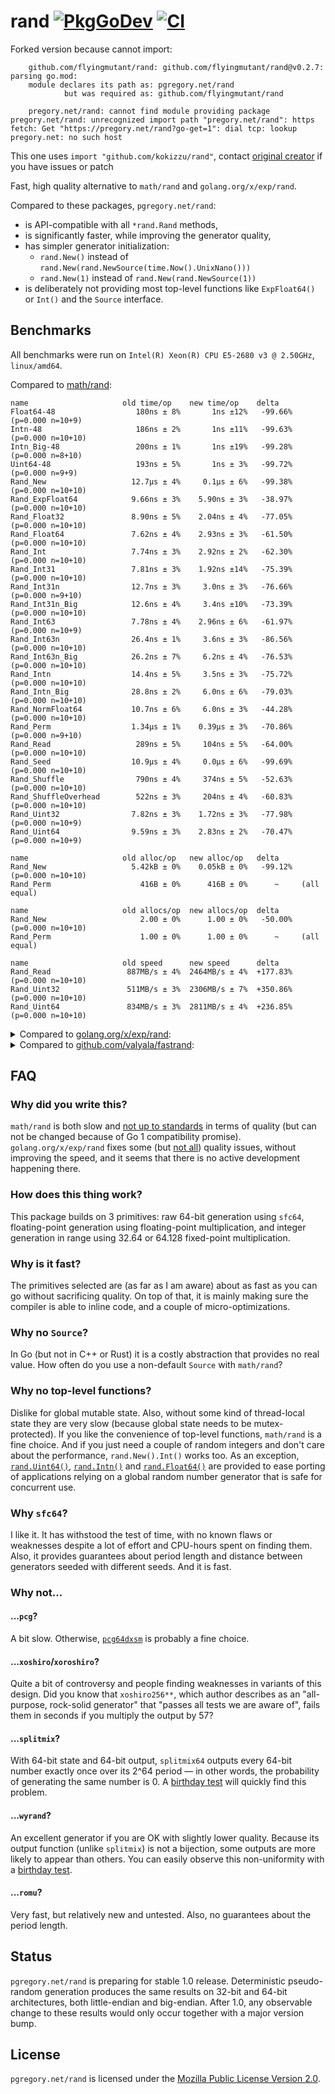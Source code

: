 # rand [![PkgGoDev][godev-img]][godev] [![CI][ci-img]][ci]

Forked version because cannot import:
```
	github.com/flyingmutant/rand: github.com/flyingmutant/rand@v0.2.7: parsing go.mod:
	module declares its path as: pgregory.net/rand
	        but was required as: github.com/flyingmutant/rand

	pregory.net/rand: cannot find module providing package pregory.net/rand: unrecognized import path "pregory.net/rand": https fetch: Get "https://pregory.net/rand?go-get=1": dial tcp: lookup pregory.net: no such host
```

This one uses `import "github.com/kokizzu/rand"`, contact [original creator](//github.com/flyingmutant/rand) if you have issues or patch

Fast, high quality alternative to `math/rand` and `golang.org/x/exp/rand`.

Compared to these packages, `pgregory.net/rand`:

- is API-compatible with all `*rand.Rand` methods,
- is significantly faster, while improving the generator quality,
- has simpler generator initialization:
  - `rand.New()` instead of `rand.New(rand.NewSource(time.Now().UnixNano()))`
  - `rand.New(1)` instead of `rand.New(rand.NewSource(1))`
- is deliberately not providing most top-level functions like `ExpFloat64()` or `Int()`
  and the `Source` interface.

## Benchmarks

All benchmarks were run on `Intel(R) Xeon(R) CPU E5-2680 v3 @ 2.50GHz`,
`linux/amd64`.

Compared to [math/rand](https://pkg.go.dev/math/rand):

```
name                     old time/op    new time/op    delta
Float64-48                  180ns ± 8%       1ns ±12%   -99.66%  (p=0.000 n=10+9)
Intn-48                     186ns ± 2%       1ns ±11%   -99.63%  (p=0.000 n=10+10)
Intn_Big-48                 200ns ± 1%       1ns ±19%   -99.28%  (p=0.000 n=8+10)
Uint64-48                   193ns ± 5%       1ns ± 3%   -99.72%  (p=0.000 n=9+9)
Rand_New                   12.7µs ± 4%     0.1µs ± 6%   -99.38%  (p=0.000 n=10+10)
Rand_ExpFloat64            9.66ns ± 3%    5.90ns ± 3%   -38.97%  (p=0.000 n=10+10)
Rand_Float32               8.90ns ± 5%    2.04ns ± 4%   -77.05%  (p=0.000 n=10+10)
Rand_Float64               7.62ns ± 4%    2.93ns ± 3%   -61.50%  (p=0.000 n=10+10)
Rand_Int                   7.74ns ± 3%    2.92ns ± 2%   -62.30%  (p=0.000 n=10+10)
Rand_Int31                 7.81ns ± 3%    1.92ns ±14%   -75.39%  (p=0.000 n=10+10)
Rand_Int31n                12.7ns ± 3%     3.0ns ± 3%   -76.66%  (p=0.000 n=9+10)
Rand_Int31n_Big            12.6ns ± 4%     3.4ns ±10%   -73.39%  (p=0.000 n=10+10)
Rand_Int63                 7.78ns ± 4%    2.96ns ± 6%   -61.97%  (p=0.000 n=10+9)
Rand_Int63n                26.4ns ± 1%     3.6ns ± 3%   -86.56%  (p=0.000 n=10+10)
Rand_Int63n_Big            26.2ns ± 7%     6.2ns ± 4%   -76.53%  (p=0.000 n=10+10)
Rand_Intn                  14.4ns ± 5%     3.5ns ± 3%   -75.72%  (p=0.000 n=10+10)
Rand_Intn_Big              28.8ns ± 2%     6.0ns ± 6%   -79.03%  (p=0.000 n=10+10)
Rand_NormFloat64           10.7ns ± 6%     6.0ns ± 3%   -44.28%  (p=0.000 n=10+10)
Rand_Perm                  1.34µs ± 1%    0.39µs ± 3%   -70.86%  (p=0.000 n=9+10)
Rand_Read                   289ns ± 5%     104ns ± 5%   -64.00%  (p=0.000 n=10+10)
Rand_Seed                  10.9µs ± 4%     0.0µs ± 6%   -99.69%  (p=0.000 n=10+10)
Rand_Shuffle                790ns ± 4%     374ns ± 5%   -52.63%  (p=0.000 n=10+10)
Rand_ShuffleOverhead        522ns ± 3%     204ns ± 4%   -60.83%  (p=0.000 n=10+10)
Rand_Uint32                7.82ns ± 3%    1.72ns ± 3%   -77.98%  (p=0.000 n=10+9)
Rand_Uint64                9.59ns ± 3%    2.83ns ± 2%   -70.47%  (p=0.000 n=10+9)

name                     old alloc/op   new alloc/op   delta
Rand_New                   5.42kB ± 0%    0.05kB ± 0%   -99.12%  (p=0.000 n=10+10)
Rand_Perm                    416B ± 0%      416B ± 0%      ~     (all equal)

name                     old allocs/op  new allocs/op  delta
Rand_New                     2.00 ± 0%      1.00 ± 0%   -50.00%  (p=0.000 n=10+10)
Rand_Perm                    1.00 ± 0%      1.00 ± 0%      ~     (all equal)

name                     old speed      new speed      delta
Rand_Read                 887MB/s ± 4%  2464MB/s ± 4%  +177.83%  (p=0.000 n=10+10)
Rand_Uint32               511MB/s ± 3%  2306MB/s ± 7%  +350.86%  (p=0.000 n=10+10)
Rand_Uint64               834MB/s ± 3%  2811MB/s ± 4%  +236.85%  (p=0.000 n=10+10)
```

<details>
<summary>Compared to <a href="https://pkg.go.dev/golang.org/x/exp/rand">golang.org/x/exp/rand</a>:</summary>

```
name                     old time/op    new time/op    delta
Float64-48                  175ns ± 8%       1ns ±12%   -99.65%  (p=0.000 n=10+9)
Intn-48                     176ns ±10%       1ns ±11%   -99.61%  (p=0.000 n=10+10)
Intn_Big-48                 174ns ± 1%       1ns ±19%   -99.18%  (p=0.000 n=9+10)
Uint64-48                   157ns ± 5%       1ns ± 3%   -99.66%  (p=0.000 n=10+9)
Rand_New                   78.8ns ± 6%    78.3ns ± 6%      ~     (p=0.853 n=10+10)
Rand_ExpFloat64            8.94ns ± 6%    5.90ns ± 3%   -34.00%  (p=0.000 n=10+10)
Rand_Float32               9.67ns ± 5%    2.04ns ± 4%   -78.89%  (p=0.000 n=10+10)
Rand_Float64               8.56ns ± 5%    2.93ns ± 3%   -65.74%  (p=0.000 n=10+10)
Rand_Int                   5.75ns ± 3%    2.92ns ± 2%   -49.25%  (p=0.000 n=9+10)
Rand_Int31                 5.72ns ± 5%    1.92ns ±14%   -66.37%  (p=0.000 n=10+10)
Rand_Int31n                17.4ns ± 7%     3.0ns ± 3%   -82.87%  (p=0.000 n=10+10)
Rand_Int31n_Big            17.3ns ± 4%     3.4ns ±10%   -80.57%  (p=0.000 n=10+10)
Rand_Int63                 5.77ns ± 4%    2.96ns ± 6%   -48.73%  (p=0.000 n=10+9)
Rand_Int63n                17.0ns ± 2%     3.6ns ± 3%   -79.13%  (p=0.000 n=9+10)
Rand_Int63n_Big            26.5ns ± 2%     6.2ns ± 4%   -76.81%  (p=0.000 n=10+10)
Rand_Intn                  17.5ns ± 5%     3.5ns ± 3%   -79.94%  (p=0.000 n=10+10)
Rand_Intn_Big              27.5ns ± 3%     6.0ns ± 6%   -78.09%  (p=0.000 n=10+10)
Rand_NormFloat64           10.0ns ± 3%     6.0ns ± 3%   -40.45%  (p=0.000 n=10+10)
Rand_Perm                  1.31µs ± 1%    0.39µs ± 3%   -70.04%  (p=0.000 n=10+10)
Rand_Read                   334ns ± 1%     104ns ± 5%   -68.88%  (p=0.000 n=8+10)
Rand_Seed                  5.36ns ± 2%   33.73ns ± 6%  +528.91%  (p=0.000 n=10+10)
Rand_Shuffle               1.22µs ± 2%    0.37µs ± 5%   -69.36%  (p=0.000 n=10+10)
Rand_ShuffleOverhead        907ns ± 2%     204ns ± 4%   -77.45%  (p=0.000 n=10+10)
Rand_Uint32                5.20ns ± 5%    1.72ns ± 3%   -66.84%  (p=0.000 n=10+9)
Rand_Uint64                5.14ns ± 5%    2.83ns ± 2%   -44.85%  (p=0.000 n=10+9)
Rand_Uint64n               17.6ns ± 3%     3.5ns ± 2%   -80.32%  (p=0.000 n=10+10)
Rand_Uint64n_Big           27.3ns ± 2%     6.0ns ± 7%   -77.97%  (p=0.000 n=10+10)
Rand_MarshalBinary         30.5ns ± 1%     3.8ns ± 4%   -87.70%  (p=0.000 n=8+10)
Rand_UnmarshalBinary       3.22ns ± 4%    3.71ns ± 3%   +15.16%  (p=0.000 n=10+10)

name                     old alloc/op   new alloc/op   delta
Rand_New                    48.0B ± 0%     48.0B ± 0%      ~     (all equal)
Rand_Perm                    416B ± 0%      416B ± 0%      ~     (all equal)
Rand_MarshalBinary          16.0B ± 0%      0.0B       -100.00%  (p=0.000 n=10+10)
Rand_UnmarshalBinary        0.00B          0.00B           ~     (all equal)

name                     old allocs/op  new allocs/op  delta
Rand_New                     2.00 ± 0%      1.00 ± 0%   -50.00%  (p=0.000 n=10+10)
Rand_Perm                    1.00 ± 0%      1.00 ± 0%      ~     (all equal)
Rand_MarshalBinary           1.00 ± 0%      0.00       -100.00%  (p=0.000 n=10+10)
Rand_UnmarshalBinary         0.00           0.00           ~     (all equal)

name                     old speed      new speed      delta
Rand_Read                 764MB/s ± 3%  2464MB/s ± 4%  +222.68%  (p=0.000 n=9+10)
Rand_Uint32               770MB/s ± 5%  2306MB/s ± 7%  +199.35%  (p=0.000 n=10+10)
Rand_Uint64              1.56GB/s ± 5%  2.81GB/s ± 4%   +80.32%  (p=0.000 n=10+10)
```
</details>

<details>
<summary>Compared to <a href="https://pkg.go.dev/github.com/valyala/fastrand">github.com/valyala/fastrand</a>:</summary>

Note that `fastrand` [does not](https://gist.github.com/flyingmutant/bf3bd489ee3c7a32f40714c11325d614)
generate good random numbers.

```
name       old time/op  new time/op  delta
Uint64-48  3.20ns ±35%  0.53ns ± 3%  -83.29%  (p=0.000 n=10+9)
Intn-48    1.83ns ±21%  0.69ns ±11%  -62.35%  (p=0.000 n=10+10)
```
</details>

## FAQ

### Why did you write this?

`math/rand` is both slow and [not up to standards](
https://gist.github.com/flyingmutant/ad5841f5e594aa8687fe47de34985e6a)
in terms of quality (but can not be changed because of Go 1 compatibility promise).
`golang.org/x/exp/rand` fixes some (but [not all](
https://gist.github.com/flyingmutant/0b380f432308beaaf09c0a038f918aa4))
quality issues, without improving the speed,
and it seems that there is no active development happening there.

### How does this thing work?

This package builds on 3 primitives: raw 64-bit generation using `sfc64`, floating-point
generation using floating-point multiplication, and integer generation in range using
32.64 or 64.128 fixed-point multiplication.

### Why is it fast?

The primitives selected are (as far as I am aware) about as fast as you can go
without sacrificing quality. On top of that, it is mainly making sure the compiler
is able to inline code, and a couple of micro-optimizations.

### Why no `Source`?

In Go (but not in C++ or Rust) it is a costly abstraction that provides no real value.
How often do you use a non-default `Source` with `math/rand`?

### Why no top-level functions?

Dislike for global mutable state. Also, without some kind of thread-local state they are
very slow (because global state needs to be mutex-protected). If you like the
convenience of top-level functions, `math/rand` is a fine choice. And if you just need
a couple of random integers and don't care about the performance, `rand.New().Int()` works too.
As an exception, [`rand.Uint64()`](https://pkg.go.dev/pgregory.net/rand#Uint64),
[`rand.Intn()`](https://pkg.go.dev/pgregory.net/rand#Intn) and
[`rand.Float64()`](https://pkg.go.dev/pgregory.net/rand#Float64) are provided to ease
porting of applications relying on a global random number generator that is safe for
concurrent use.

### Why `sfc64`?

I like it. It has withstood the test of time, with no known flaws or weaknesses despite
a lot of effort and CPU-hours spent on finding them. Also, it provides guarantees about period
length and distance between generators seeded with different seeds. And it is fast.

### Why not...

#### ...`pcg`?

A bit slow. Otherwise, [`pcg64dxsm`](https://numpy.org/devdocs/reference/random/bit_generators/pcg64dxsm.html)
is probably a fine choice.

#### ...`xoshiro`/`xoroshiro`?

Quite a bit of controversy and people finding weaknesses in variants of this design.
Did you know that `xoshiro256**`, which author describes as an "all-purpose, rock-solid generator"
that "passes all tests we are aware of", fails them in seconds if you multiply the output by 57?

#### ...`splitmix`?

With 64-bit state and 64-bit output, `splitmix64` outputs every 64-bit number exactly once
over its 2^64 period — in other words, the probability of generating the same number is 0.
A [birthday test](https://www.pcg-random.org/posts/birthday-test.html) will quickly find
this problem.

#### ...`wyrand`?

An excellent generator if you are OK with slightly lower quality. Because its output function
(unlike `splitmix`) is not a bijection, some outputs are more likely to appear than others.
You can easily observe this non-uniformity with
a [birthday test](https://gist.github.com/flyingmutant/cb69e96872023f9f580868e746d1128a).

#### ...`romu`?

Very fast, but relatively new and untested. Also, no guarantees about the period length.

## Status

`pgregory.net/rand` is preparing for stable 1.0 release. Deterministic pseudo-random
generation produces the same results on 32-bit and 64-bit architectures, both little-endian
and big-endian. After 1.0, any observable change to these results would only occur together
with a major version bump.

## License

`pgregory.net/rand` is licensed under the [Mozilla Public License Version 2.0](./LICENSE). 

[godev-img]: https://pkg.go.dev/badge/pgregory.net/rand
[godev]: https://pkg.go.dev/pgregory.net/rand
[ci-img]: https://github.com/flyingmutant/rand/workflows/CI/badge.svg
[ci]: https://github.com/flyingmutant/rand/actions
